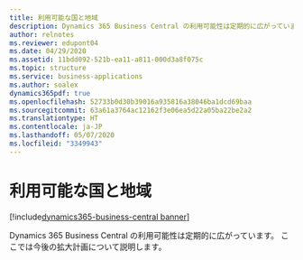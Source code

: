 ```yaml
---
title: 利用可能な国と地域
description: Dynamics 365 Business Central の利用可能性は定期的に広がっています。ここでは今後の拡大計画について説明します。
author: relnotes
ms.reviewer: edupont04
ms.date: 04/29/2020
ms.assetid: 11bdd092-521b-ea11-a811-000d3a8f075c
ms.topic: structure
ms.service: business-applications
ms.author: soalex
dynamics365pdf: true
ms.openlocfilehash: 52733b0d30b39016a935816a38046ba1dcd69baa
ms.sourcegitcommit: 63a61a3764ac12162f3e06ea5d22a05ba22be2a2
ms.translationtype: HT
ms.contentlocale: ja-JP
ms.lasthandoff: 05/07/2020
ms.locfileid: "3349943"
---
```

# <a name="country-and-regional-availability"></a>利用可能な国と地域

[!include[dynamics365-business-central banner](../includes/dynamics365-business-central.md)]

<!--structure start-->
Dynamics 365 Business Central の利用可能性は定期的に広がっています。 ここでは今後の拡大計画について説明します。
<!--structure end-->



